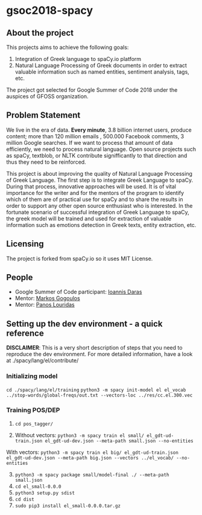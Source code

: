 # gsoc2018-spacy
## About the project

This projects aims to achieve the following goals: 
1. Integration of Greek language to spaCy.io platform
2. Natural Language Processing of Greek documents in order to extract valuable information such as named entities, sentiment analysis, tags, etc.

The project got selected for Google Summer of Code 2018 under the auspices of GFOSS organization.

## Problem Statement

We live in the era of data. **Every minute**, 3.8 billion internet users, produce content; more than 120 million emails , 500.000 Facebook comments, 3 million Google searches. If we want to process that amount of data efficiently, we need to process natural language. Open source projects such as spaCy, textblob, or NLTK contribute signifficantly to that direction and thus they need to be reinforced.

This project is about improving the quality of Natural Language Processing of Greek Language. The first step is to integrate Greek Language to spaCy. During that process, innovative approaches will be used. It is of vital importance for the writer and for the mentors of the program to identify which of them are of practical use for spaCy and to share the results in order to support any other open source enthusiast who is interested. In the fortunate scenario of successful integration of Greek Language to spaCy, the greek model will be trained and used for extraction of valuable information such as emotions detection in Greek texts, entity extraction, etc.

## Licensing
The project is forked from spaCy.io so it uses MIT License.



## People

* Google Summer of Code participant: [Ioannis Daras](https://github.com/giannisdaras)
* Mentor: [Markos Gogoulos](https://github.com/mgogoulos)
* Mentor: [Panos Louridas](https://github.com/louridas)

## Setting up the dev environment - a quick reference

**DISCLAIMER**: This is a very short description of steps that you need to reproduce the dev environment. For more detailed information, have a look at ./spacy/lang/el/contribute/

### Initializing model
`cd ./spacy/lang/el/training`
`python3 -m spacy init-model el el_vocab ../stop-words/global-freqs/out.txt --vectors-loc ../res/cc.el.300.vec`

### Training POS/DEP
1. `cd pos_tagger/`

2. Without vectors:
`python3 -m spacy train el small/ el_gdt-ud-train.json el_gdt-ud-dev.json --meta-path small.json --no-entities`

With vectors:
`python3 -m spacy train el big/ el_gdt-ud-train.json el_gdt-ud-dev.json --meta-path big.json --vectors ../el_vocab/ --no-entities`

3. `python3 -m spacy package small/model-final ./ --meta-path small.json`
4. `cd el_small-0.0.0` 
5. `python3 setup.py sdist`
6. `cd dist`
7. `sudo pip3 install el_small-0.0.0.tar.gz`